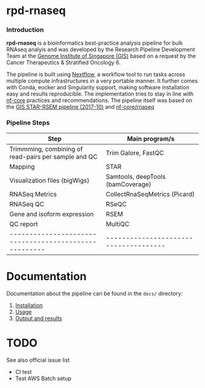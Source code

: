 # rpd-rnaseq

### Introduction

**rpd-rnaseq** is a bioinformatics best-practice analysis pipeline for bulk RNAseq analyis and was
developed by the Research Pipeline Development Team at the [Genome Institute of
Singapore (GIS)](https://a-star.edu.sg/gis) based on a request by the Cancer Therapeutics & Stratified
Oncology 6.

The pipeline is built using [Nextflow](https://www.nextflow.io), a workflow tool to run tasks across
multiple compute infrastructures in a very portable manner. It further comes with Conda, eocker and
Singularity support, making software installation easy and results reproducible. The implementation
tries to stay in line with [nf-core](https://nf-co.re/) practices and recommendations. The
pipeline itself was based on the [GIS STAR-RSEM pipeline
(2017-10)](https://github.com/gis-rpd/pipelines/blob/2017-10/rnaseq/star-rsem/README.md) and
[nf-core/rnaseq](https://github.com/nf-core/rnaseq) 



### Pipeline Steps

| Step                                                | Main program/s                      |
|-----------------------------------------------------|-------------------------------------|
| Trimmming, combining of read-pairs per sample and QC| Trim Galore, FastQC                 |
| Mapping                                             | STAR                                |
| Visualization files (bigWigs)                       | Samtools, deepTools (bamCoverage)   |
| RNASeq Metrics                                      | CollectRnaSeqMetrics (Picard)       |
| RNASeq QC                                           | RSeQC                               |
| Gene and isoform expression                         | RSEM                                |
| QC report                                           | MultiQC                             |
|-----------------------------------------------------|-------------------------------------|


# Documentation


Documentation about the pipeline can be found in the `docs/` directory:

1. [Installation](docs/installation.md)
2. [Usage](docs/usage.md)
3. [Output and results](docs/output.md)


# TODO

See also official issue list

- CI test
- Test AWS Batch setup


